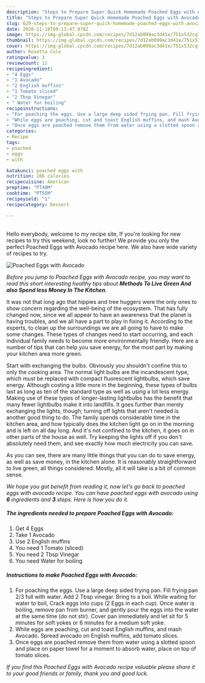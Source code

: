 ```yaml
---
description: "Steps to Prepare Super Quick Homemade Poached Eggs with Avocado"
title: "Steps to Prepare Super Quick Homemade Poached Eggs with Avocado"
slug: 629-steps-to-prepare-super-quick-homemade-poached-eggs-with-avocado
date: 2020-11-18T09:11:47.978Z
image: https://img-global.cpcdn.com/recipes/7d12ab099ac3d41e/751x532cq70/poached-eggs-with-avocado-recipe-main-photo.jpg
thumbnail: https://img-global.cpcdn.com/recipes/7d12ab099ac3d41e/751x532cq70/poached-eggs-with-avocado-recipe-main-photo.jpg
cover: https://img-global.cpcdn.com/recipes/7d12ab099ac3d41e/751x532cq70/poached-eggs-with-avocado-recipe-main-photo.jpg
author: Rosetta Cole
ratingvalue: 3
reviewcount: 12
recipeingredient:
- "4 Eggs"
- "1 Avocado"
- "2 English muffins"
- "1 Tomato sliced"
- "2 Tbsp Vinegar"
- " Water for boiling"
recipeinstructions:
- "For poaching the eggs. Use a large deep sided frying pan. Fill frying pan 2/3 full with water. Add 2 Tbsp vinegar. Bring to a boil. While waiting for water to boil, Crack eggs into cups (2 Eggs in each cup). Once water is boiling, remove pan from burner, and gently pour the eggs into the water at the same time (do not stir). Cover pan immediately and let sit for 5 minutes for soft yokes or 6 minutes for a medium soft yoke."
- "While eggs are poaching, cut and toast English muffins, and mash Avocado. Spread avocado on English muffins, add tomato slices."
- "Once eggs are poached remove them from water using a slotted spoon and place on paper towel for a moment to absorb water, place on top of tomato slices."
categories:
- Recipe
tags:
- poached
- eggs
- with

katakunci: poached eggs with 
nutrition: 166 calories
recipecuisine: American
preptime: "PT40M"
cooktime: "PT55M"
recipeyield: "1"
recipecategory: Dessert

---
```

<br>
Hello everybody, welcome to my recipe site, If you're looking for new recipes to try this weekend, look no further! We provide you only the perfect Poached Eggs with Avocado recipe here. We also have wide variety of recipes to try.
<br>


![Poached Eggs with Avocado](https://img-global.cpcdn.com/recipes/7d12ab099ac3d41e/751x532cq70/poached-eggs-with-avocado-recipe-main-photo.jpg)

<i>Before you jump to Poached Eggs with Avocado recipe, you may want to read this short interesting healthy tips about 
<strong>Methods To Live Green And also Spend less Money In The Kitchen</strong>.</i>
</br>

It was not that long ago that hippies and tree huggers were the only ones to show concern regarding the well-being of the ecosystem. That has fully changed now, since we all appear to have an awareness that the planet is having troubles, and we all have a part to play in fixing it. According to the experts, to clean up the surroundings we are all going to have to make some changes. These types of changes need to start occurring, and each individual family needs to become more environmentally friendly. Here are a number of tips that can help you save energy, for the most part by making your kitchen area more green.

Start with exchanging the bulbs. Obviously you shouldn't confine this to only the cooking area. The normal light bulbs are the incandescent type, which must be replaced with compact fluorescent lightbulbs, which save energy. Although costing a little more in the beginning, these types of bulbs last as long as ten of the standard type as well as using a lot less energy. Making use of these types of longer-lasting lightbulbs has the benefit that many fewer lightbulbs make it into landfills. It goes further than merely exchanging the lights, though; turning off lights that aren't needed is another good thing to do. The family spends considerable time in the kitchen area, and how typically does the kitchen light go on in the morning and is left on all day long. And it's not confined to the kitchen, it goes on in other parts of the house as well. Try keeping the lights off if you don't absolutely need them, and see exactly how much electricity you can save.

As you can see, there are many little things that you can do to save energy, as well as save money, in the kitchen alone. It is reasonably straightforward to live green, all things considered. Mostly, all it will take is a bit of common sense.


<i>We hope you got benefit from reading it, now let's go back to poached eggs with avocado recipe. You can have poached eggs with avocado using <strong>6</strong> ingredients and <strong>3</strong> steps. Here is how you do it.
</i>

##### The ingredients needed to prepare Poached Eggs with Avocado:

1. Get 4 Eggs
1. Take 1 Avocado
1. Use 2 English muffins
1. You need 1 Tomato (sliced)
1. You need 2 Tbsp Vinegar
1. You need  Water for boiling


##### Instructions to make Poached Eggs with Avocado:

1. For poaching the eggs. Use a large deep sided frying pan. Fill frying pan 2/3 full with water. Add 2 Tbsp vinegar. Bring to a boil. While waiting for water to boil, Crack eggs into cups (2 Eggs in each cup). Once water is boiling, remove pan from burner, and gently pour the eggs into the water at the same time (do not stir). Cover pan immediately and let sit for 5 minutes for soft yokes or 6 minutes for a medium soft yoke.
1. While eggs are poaching, cut and toast English muffins, and mash Avocado. Spread avocado on English muffins, add tomato slices.
1. Once eggs are poached remove them from water using a slotted spoon and place on paper towel for a moment to absorb water, place on top of tomato slices.


<i>If you find this Poached Eggs with Avocado recipe valuable please share it to your good friends or family, thank you and good luck.</i>
